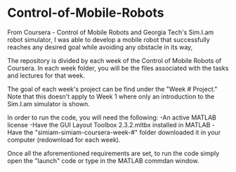 # Control-of-Mobile-Robots
From Coursera - Control of Mobile Robots and Georgia Tech's Sim.I.am robot simulator, I was able to develop a mobile robot that successfully reaches any desired goal while avoiding any obstacle in its way,

The repository is divided by each week of the Control of Mobile Robots of Coursera. In each week folder, you will be the files associated with the tasks and lectures for that week. 

The goal of each week's project can be find under the "Week # Project." Note that this doesn't apply to Week 1 where only an introduction to the Sim.I.am simulator is shown. 

In order to run the code, you will need the following:
-An active MATLAB license
-Have the GUI Layout Toolbox 2.3.2.mltbx installed in MATLAB
-Have the "simiam-simiam-coursera-week-#" folder downloaded it in your computer (redownload for each week).

Once all the aforementioned requirements are set, to run the code simply open the "launch" code or type in the MATLAB commdan window. 
